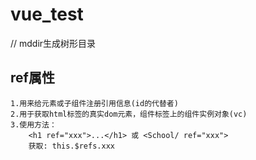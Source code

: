 # vue_test


// mddir生成树形目录


## ref属性
    1.用来给元素或子组件注册引用信息(id的代替者)
    2.用于获取html标签的真实dom元素，组件标签上的组件实例对象(vc)
    3.使用方法：
        <h1 ref="xxx">...</h1> 或 <School/ ref="xxx">
        获取: this.$refs.xxx